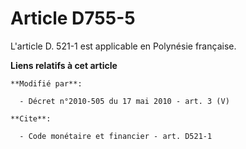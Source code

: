 # Article D755-5

L'article D. 521-1 est applicable en Polynésie française.

**Liens relatifs à cet article**

	**Modifié par**:

	  - Décret n°2010-505 du 17 mai 2010 - art. 3 (V)

	**Cite**:

	  - Code monétaire et financier - art. D521-1
